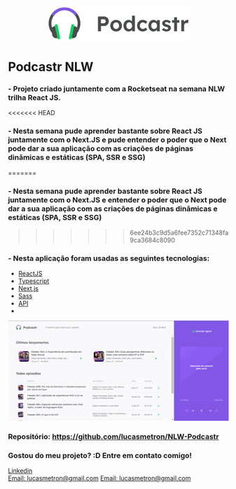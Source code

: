 <div align="center">
  <img src="./public/logo.svg" alt="Podcastr logo">
</div>

# Podcastr NLW 
### - Projeto criado juntamente com a Rocketseat na semana NLW trilha React JS.

<<<<<<< HEAD
### - Nesta semana pude aprender bastante sobre React JS juntamente com o Next.JS e pude entender o poder que o Next pode dar a sua aplicação com as criações de páginas dinâmicas e estáticas (SPA, SSR e SSG)
=======
### - Nesta semana pude aprender bastante sobre React JS juntamente com o Next.JS e entender o poder que o Next pode dar a sua aplicação com as criações de páginas dinâmicas e estáticas (SPA, SSR e SSG)
>>>>>>> 6ee24b3c9d5a6fee7352c71348fa9ca3684c8090

### - Nesta aplicação foram usadas as seguintes tecnologias:

- [ReactJS](https://reactjs.org/)
- [Typescript](https://www.typescriptlang.org/)
- [Next.js](https://nextjs.org/)
- [Sass](https://sass-lang.com/)
- [API](https://github.com/andrealvesz/PodcastrNext)
- 
![Tela](./assets/gif/nlw.gif)

### Repositório: https://github.com/lucasmetron/NLW-Podcastr

### Gostou do meu projeto? :D Entre em contato comigo! 
[Linkedin](https://www.linkedin.com/in/lucas-rosa-058683102/) <br/>
[Email: lucasmetron@gmail.com](mailto:lucasmetron@gmail.com)
[Email: lucasmetron@gmail.com](mailto:lucasmetron@gmail.com)

